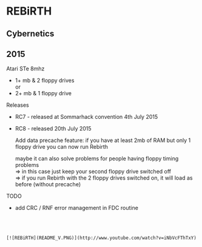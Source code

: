 # REBiRTH
## Cybernetics 
## 2015

Atari STe 8mhz <BR>
* 1+ mb & 2 floppy drives <BR>
or
* 2+ mb & 1 floppy drive <BR>

Releases <BR>

* RC7 - released at Sommarhack convention 4th July 2015

* RC8 - released 20th July 2015

  Add data precache feature: 
  if you have at least 2mb of RAM but only 1 floppy drive you can now run Rebirth
	
  maybe it can also solve problems for people having floppy timing problems <BR>
  => in this case just keep your second floppy drive switched off <BR>
  => if you run Rebirth with the 2 floppy drives switched on, it will load as before 
   (without precache) <BR>

TODO <BR>
* add CRC / RNF error management in FDC routine
<BR>
<BR>

	[![REBiRTH](README_V.PNG)](http://www.youtube.com/watch?v=iNbVcFThTxY)